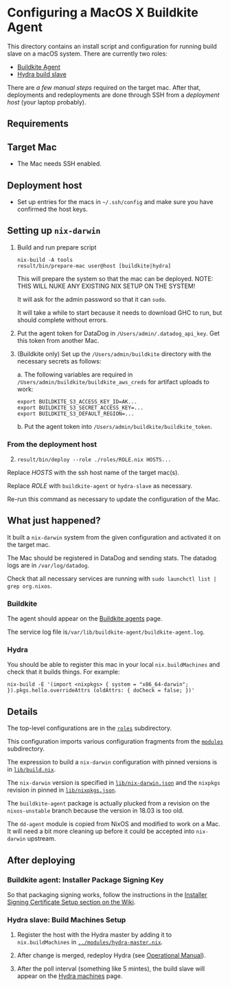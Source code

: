 # Configuring a MacOS X Buildkite Agent

This directory contains an install script and configuration for
running build slave on a macOS system. There are currently two roles:

 * [Buildkite Agent][agents]
 * [Hydra build slave][machines]

There are *a few manual steps* required on the target mac. After that,
deployments and redeployments are done through SSH from a *deployment
host* (your laptop probably).

[agents]: https://buildkite.com/organizations/input-output-hk/agents
[machines]: https://hydra.iohk.io/machines

## Requirements

## Target Mac

* The Mac needs SSH enabled.

## Deployment host

* Set up entries for the macs in `~/.ssh/config` and make sure you
  have confirmed the host keys.

## Setting up `nix-darwin`

1. Build and run prepare script

       nix-build -A tools
       result/bin/prepare-mac user@host [buildkite|hydra]

   This will prepare the system so that the mac can be deployed.
   NOTE: THIS WILL NUKE ANY EXISTING NIX SETUP ON THE SYSTEM!

   It will ask for the admin password so that it can `sudo`.

   It will take a while to start because it needs to download GHC to
   run, but should complete without errors.

3. Put the agent token for DataDog in
   `/Users/admin/.datadog_api_key`. Get this token from another Mac.

4. (Buildkite only) Set up the `/Users/admin/buildkite` directory with
   the necessary secrets as follows:

   a. The following variables are required in
      `/Users/admin/buildkite/buildkite_aws_creds` for artifact uploads
      to work:

      ```
      export BUILDKITE_S3_ACCESS_KEY_ID=AK...
      export BUILDKITE_S3_SECRET_ACCESS_KEY=...
      export BUILDKITE_S3_DEFAULT_REGION=...
      ```

   b. Put the agent token into `/Users/admin/buildkite/buildkite_token`.


### From the deployment host

2. `result/bin/deploy --role ./roles/ROLE.nix HOSTS...`

Replace *HOSTS* with the ssh host name of the target mac(s).

Replace *ROLE* with `buildkite-agent` or `hydra-slave` as necessary.

Re-run this command as necessary to update the configuration of the Mac.

## What just happened?

It built a `nix-darwin` system from the given configuration and
activated it on the target mac.

The Mac should be registered in DataDog and sending stats.
The datadog logs are in `/var/log/datadog`.

Check that all necessary services are running with
`sudo launchctl list | grep org.nixos`.

### Buildkite

The agent should appear on the [Buildkite agents][agents] page.

The service log file is`/var/lib/buildkite-agent/buildkite-agent.log`.

### Hydra

You should be able to register this mac in your local `nix.buildMachines` and check that it builds things. For example:

    nix-build -E '(import <nixpkgs> { system = "x86_64-darwin"; }).pkgs.hello.overrideAttrs (oldAttrs: { doCheck = false; })'

## Details

The top-level configurations are in the [`roles`](./roles/)
subdirectory.

This configuration imports various configuration fragments from the
[`modules`](./modules/) subdirectory.

The expression to build a `nix-darwin` configuration with pinned
versions is in [`lib/build.nix`](./lib/build.nix).

The `nix-darwin` version is specified in
[`lib/nix-darwin.json`](./lib/nix-darwin.json) and the `nixpkgs`
revision in pinned in [`lib/nixpkgs.json`](./lib/nixpkgs.json).

The `buildkite-agent` package is actually plucked from a revision on
the `nixos-unstable` branch because the version in 18.03 is too old.

The `dd-agent` module is copied from NixOS and modified to work on a
Mac. It will need a bit more cleaning up before it could be accepted
into `nix-darwin` upstream.

## After deploying

### Buildkite agent: Installer Package Signing Key

So that packaging signing works, follow the instructions in the
[Installer Signing Certificate Setup section on the Wiki][1].

[1]: https://github.com/input-output-hk/internal-documentation/wiki/Configuring-a-macOS-%28darwin%29-build-slave-for-hydra#installer-signing-certificate-setup

### Hydra slave: Build Machines Setup

1. Register the host with the Hydra master by adding it to
   `nix.buildMachines` in
   [`../modules/hydra-master.nix`](../modules/hydra-master.nix).

2. After change is merged, redeploy Hydra (see [Operational Manual](https://github.com/input-output-hk/internal-documentation/wiki/Operational-Manual#hydraiohkio-and-cardano-deployer)).

3. After the poll interval (something like 5 mintes), the build slave will appear on the [Hydra machines][machines] page.

